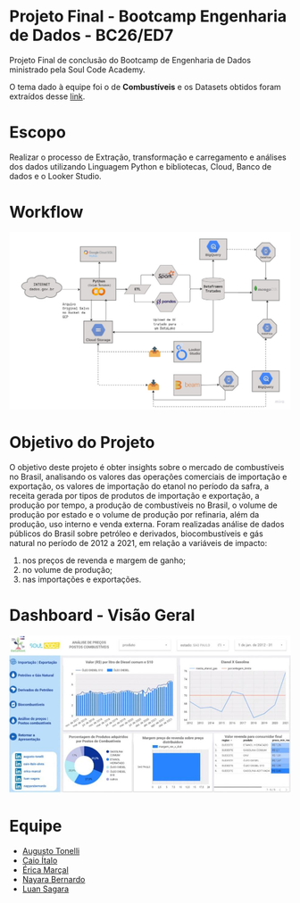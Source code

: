 # Projeto Final - Bootcamp Engenharia de Dados - BC26/ED7
Projeto Final de conclusão do Bootcamp de Engenharia de Dados ministrado pela Soul Code Academy.

O tema dado à equipe foi o de **Combustíveis** e os Datasets obtidos foram extraídos desse [link](https://dados.gov.br/dados/organizacoes/visualizar/agencia-nacional-do-petroleo-gas-natural-e-biocombustiveis-anp).

# Escopo 
Realizar o processo de Extração, transformação e carregamento e análises dos dados utilizando Linguagem Python e bibliotecas, Cloud, Banco de dados e o Looker Studio.

# Workflow
<p align="center">
  <img src="https://github.com/caioitalo/soulcode-projetofinal/blob/main/workflow.jpg" width="800" title="workflow">
</p>


# Objetivo do Projeto
O objetivo deste projeto é obter insights sobre o mercado de combustíveis no Brasil, analisando os valores das operações comerciais de importação e exportação, os valores de importação do etanol no período da safra, a receita gerada por tipos de produtos de importação e exportação, a produção por tempo, a produção de combustíveis no Brasil, o volume de produção por estado e o volume de produção por refinaria, além da produção, uso interno e venda externa. Foram realizadas análise de dados públicos do Brasil sobre petróleo e derivados, biocombustíveis e gás natural no período de 2012 a 2021, em relação a variáveis de impacto:

1. nos preços de revenda e margem de ganho;
2. no volume de produção;
3. nas importações e exportações.

# Dashboard - Visão Geral
<p align="center">
  <img src="https://github.com/caioitalo/soulcode-projetofinal/blob/main/Dashboard.jpg" width="800" title="dashboard">
</p>

# Equipe
- [Augusto Tonelli](https://github.com/augustoTonelli)
- [Caio Ítalo](https://github.com/caioitalo)
- [Érica Marçal](https://github.com/erica-elom)
- [Nayara Bernardo](https://github.com/nayyarabernardo)
- [Luan Sagara](https://github.com/LuanSagara)
